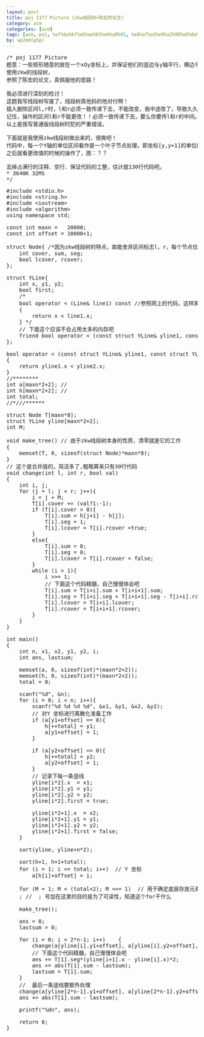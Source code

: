 ```yaml
---
layout: post
title: poj 1177 Picture (zkw线段树+陈宏的论文)
category: acm
categories: [acm]
tags: [acm, poj, %e7%ba%bf%e6%ae%b5%e6%a0%91, %e8%a7%a3%e9%a2%98%e6%8a%a5%e5%91%8a]
by: wp2md(php)
---
```


<pre>/* poj 1177 Picture
题意：一些矩形随意的放在一个xOy坐标上，并保证他们的竖边与y轴平行，横边与x轴平行，问你他们构成的最终图形的边长是多少。
使用zkw的线段树，
参照了陈宏的论文，真佩服他的思路！

我必须进行深刻的检讨！
这题我写线段树写废了，线段树真他妈的他对付啊！
插入删除区间l,r时，l和r必须一致传递下去，不能改变，我中途改了，导致久久搞不清，Fuck的线段树。
记住，操作的区间l和r不能更改！！必须一致传递下去，要么你要传l和r的中间。
以上是我写普通版线段树时犯的严重错误。

下面就是我使用zkw线段树做出来的，很爽吧！
代码中，每一个Y轴的单位区间看作是一个叶子节点处理，即坐标[y,y+1]的单位区间，按zkw同理，最外围的两个仅仅用于当做开区间。
之后就看更改值的时候的操作了，图：？？

去掉占满行的注释、空行、保证代码的工整，估计就130行代码吧。
* 3640K	32MS
*/</pre>
<!--more-->
<pre>#include &lt;stdio.h&gt;
#include &lt;string.h&gt;
#include &lt;iostream&gt;
#include &lt;algorithm&gt;
using namespace std;

const int maxn =   20000;
const int offset = 10000+1;

struct Node{ /*因为zkw线段树的特点，故能舍弃区间标志l，r，每个节点仅仅储存有用的数据，仅有一个缺点，空间占用比普通线段树多，但是时间消耗更少了*/
    int cover, sum, seg;
    bool lcover, rcover;
};

struct YLine{
    int x, y1, y2;
    bool first;
    /*
    bool operator &lt; (Line&amp; line1) const //参照网上的代码，这样爽，不知道会不会占用太多的内存 
    {
        return x &lt; line1.x;
    } */
    // 下面这个应该不会占用太多的内存吧
    friend bool operator &lt; (const struct YLine&amp; yline1, const struct YLine&amp; yline2);
};

bool operator &lt; (const struct YLine&amp; yline1, const struct YLine&amp; yline2)
{
    return yline1.x &lt; yline2.x;
}
//********
int a[maxn*2+2]; // 
int h[maxn*2+2]; // 
int total;
//*///******

struct Node T[maxn*8];
struct YLine yline[maxn*2+2];
int M;

void make_tree() // 由于zkw线段树本身的性质，清零就是它的工作
{
    memset(T, 0, sizeof(struct Node)*maxn*8);
}
// 这个是合并版的，简洁多了,粗略算来只有30行代码
void change(int l, int r, bool val)
{
    int i, j;
    for (j = l; j &lt; r; j++){
        i = j + M;
        T[i].cover += (val?1:-1);
        if (T[i].cover &gt; 0){
            T[i].sum = h[j+1] - h[j];
            T[i].seg = 1;
            T[i].lcover = T[i].rcover =true;
        }
        else{
            T[i].sum = 0;
            T[i].seg = 0;
            T[i].lcover = T[i].rcover = false;
        }
        while (i &gt; 1){
            i &gt;&gt;= 1;
            // 下面这个代码精髓，自己慢慢体会吧
            T[i].sum = T[i+i].sum + T[i+i+1].sum;
            T[i].seg = T[i+i].seg + T[i+i+1].seg - T[i+i].rcover * T[i+i+1].lcover;
            T[i].lcover = T[i+i].lcover;
            T[i].rcover = T[i+i+1].rcover;
        }
    }
} 

int main()
{
    int n, x1, x2, y1, y2, i;
    int ans, lastsum;

    memset(a, 0, sizeof(int)*(maxn*2+2));
    memset(h, 0, sizeof(int)*(maxn*2+2));
    total = 0;

    scanf("%d", &amp;n);
    for (i = 0; i &lt; n; i++){
        scanf("%d %d %d %d", &amp;x1, &amp;y1, &amp;x2, &amp;y2);
        // 对Y 坐标进行离散化准备工作
        if (a[y1+offset] == 0){
            h[++total] = y1;
            a[y1+offset] = 1;
        }

        if (a[y2+offset] == 0){
            h[++total] = y2;
            a[y2+offset] = 1;
        }
        // 记录下每一条竖线
        yline[i*2].x  = x1;
        yline[i*2].y1 = y1;
        yline[i*2].y2 = y2;
        yline[i*2].first = true;

        yline[i*2+1].x  = x2;
        yline[i*2+1].y1 = y1;
        yline[i*2+1].y2 = y2;
        yline[i*2+1].first = false;
    }

    sort(yline, yline+n*2);

    sort(h+1, h+1+total);
    for (i = 1; i &lt;= total; i++)  // Y 坐标
        a[h[i]+offset] = i;

    for (M = 1; M &lt; (total+2); M &lt;&lt;= 1)  // 用于确定底层存放元素最少需要多少空间，要保证是2的幂次方
    ; //  ; 号加在这里的目的是为了可读性，知道这个for干什么

    make_tree(); 

    ans = 0;
    lastsum = 0;

    for (i = 0; i &lt; 2*n-1; i++)    {
        change(a[yline[i].y1+offset], a[yline[i].y2+offset], yline[i].first);
        // 下面这个代码精髓，自己慢慢体会吧
        ans += T[1].seg*(yline[i+1].x - yline[i].x)*2;
        ans += abs(T[1].sum - lastsum);
        lastsum = T[1].sum;
    }
    //  最后一条竖线要额外处理
    change(a[yline[2*n-1].y1+offset], a[yline[2*n-1].y2+offset], yline[2*n-1].first);
    ans += abs(T[1].sum - lastsum);

    printf("%dn", ans);

    return 0;
}</pre>
